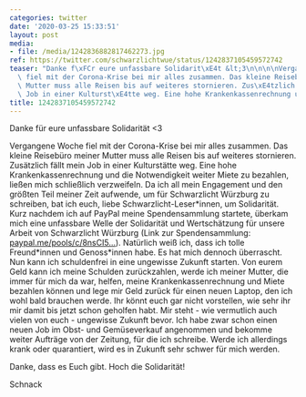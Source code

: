 ```yaml
---
categories: twitter
date: '2020-03-25 15:33:51'
layout: post
media:
- file: /media/1242836882817462273.jpg
ref: https://twitter.com/schwarzlichtwue/status/1242837105459572742
teaser: "Danke f\xFCr eure unfassbare Solidarit\xE4t &lt;3\n\n\n\nVergangene Woche\
  \ fiel mit der Corona-Krise bei mir alles zusammen. Das kleine Reiseb\xFCro meiner\
  \ Mutter muss alle Reisen bis auf weiteres stornieren. Zus\xE4tzlich f\xE4llt mein\
  \ Job in einer Kulturst\xE4tte weg. Eine hohe Krankenkassenrechnung und "
title: 1242837105459572742
---
```

Danke für eure unfassbare Solidarität &lt;3



Vergangene Woche fiel mit der Corona-Krise bei mir alles zusammen. Das kleine Reisebüro meiner Mutter muss alle Reisen bis auf weiteres stornieren. Zusätzlich fällt mein Job in einer Kulturstätte weg. Eine hohe Krankenkassenrechnung und  die Notwendigkeit weiter Miete zu bezahlen, ließen mich schließlich verzweifeln. Da ich all mein Engagement und den größten Teil meiner Zeit aufwende, um für Schwarzlicht Würzburg zu schreiben, bat ich euch, liebe Schwarzlicht-Leser\*innen, um Solidarität.
Kurz nachdem ich auf PayPal meine Spendensammlung startete, überkam mich eine unfassbare Welle der Solidarität und Wertschätzung für unsere Arbeit von Schwarzlicht Würzburg (Link zur Spendensammlung: [paypal.me/pools/c/8nsCI5…](http://paypal.me/pools/c/8nsCI5qBz6)).
Natürlich weiß ich, dass ich tolle Freund\*innen und Genoss\*innen habe. Es hat mich dennoch überrascht. Nun kann ich schuldenfrei in eine ungewisse Zukunft starten.
Von eurem Geld kann ich meine Schulden zurückzahlen, werde ich meiner Mutter, die immer für mich da war, helfen, meine Krankenkassenrechnung und Miete bezahlen können und lege mir Geld zurück für einen neuen Laptop, den ich wohl bald brauchen werde.
Ihr könnt euch gar nicht vorstellen, wie sehr ihr mir damit bis jetzt schon geholfen habt. Mir steht - wie vermutlich auch vielen von euch - ungewisse Zukunft bevor. Ich habe zwar schon einen neuen Job im Obst- und Gemüseverkauf angenommen und bekomme weiter Aufträge von der Zeitung, für die ich schreibe. Werde ich allerdings krank oder quarantiert, wird es in Zukunft sehr schwer für mich werden.



Danke, dass es Euch gibt. Hoch die Solidarität!

Schnack